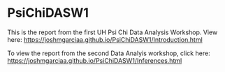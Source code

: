 # PsiChiDASW1
This is the report from the first UH Psi Chi Data Analysis Workshop. View here: https://joshmgarciaa.github.io/PsiChiDASW1/Introduction.html

To view the report from the second Data Analyis workshop, click here: https://joshmgarciaa.github.io/PsiChiDASW1/Inferences.html
